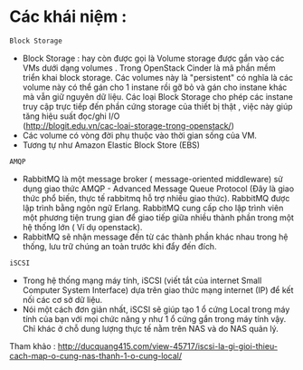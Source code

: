 # Các khái niệm :

```sh
Block Storage
```

- Block Storage : hay còn được gọi là Volume storage được gắn vào các VMs dưới dạng volumes . Trong OpenStack Cinder là mã phần mềm triển khai block storage.
Các volumes này là "persistent" có nghĩa là các volume này có thể gán cho 1 instane rồi gỡ bỏ và gán cho instane khác mà vẫn giữ nguyên dữ liệu. Các loại Block 
Storage cho phép các instane truy cập trực tiếp đến phần cứng storage của thiết bị thật , việc này giúp tăng hiệu suất đọc/ghi I/O  
 (http://blogit.edu.vn/cac-loai-storage-trong-openstack/)
- Các volume có vòng đời phụ thuộc vào thời gian sống của VM.
- Tương tự như Amazon Elastic Block Store (EBS)

```sh
AMQP
```

- RabbitMQ là một message broker ( message-oriented middleware) sử dụng giao thức AMQP - Advanced Message Queue Protocol (Đây là giao thức phổ biến, thực tế rabbitmq hỗ trợ nhiều giao thức). RabbitMQ được lập trình bằng ngôn ngữ Erlang. RabbitMQ cung cấp cho lập trình viên một phương tiện trung gian để giao tiếp giữa nhiều thành phần trong một hệ thống lớn ( Ví dụ openstack).
-  RabbitMQ sẽ nhận message đến từ các thành phần khác nhau trong hệ thống, lưu trữ chúng an toàn trước khi đẩy đến đích.

```sh
iSCSI
```

- Trong hệ thống mạng máy tính, iSCSI (viết tắt của internet Small Computer System Interface) dựa trên giao thức mạng internet (IP) để kết nối các cơ sở dữ liệu.
- Nói một cách đơn giản nhất, iSCSI sẽ giúp tạo 1 ổ cứng Local trong máy tính của bạn với mọi chức năng y như 1 ổ cứng gắn trong máy tính vậy. Chỉ khác ở chỗ dung 
lượng thực tế nằm trên NAS và do NAS quản lý.

Tham khảo : http://ducquang415.com/view-45717/iscsi-la-gi-gioi-thieu-cach-map-o-cung-nas-thanh-1-o-cung-local/